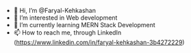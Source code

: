 - 👋 Hi, I’m @Faryal-Kehkashan
- 👀 I’m interested in Web development
- 🌱 I’m currently learning MERN Stack Development
- 📫 How to reach me, through LinkedIn (https://www.linkedin.com/in/faryal-kehkashan-3b4272229)

<!---
Faryal-Kehkashan/Faryal-Kehkashan is a ✨ special ✨ repository because its `README.md` (this file) appears on your GitHub profile.
You can click the Preview link to take a look at your changes.
--->
